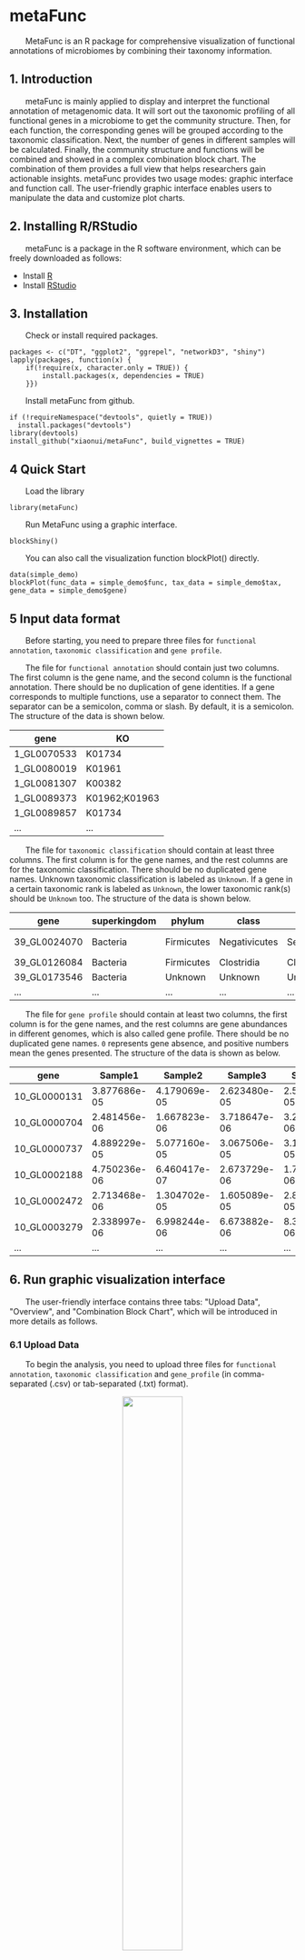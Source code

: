 # metaFunc


&emsp;&emsp;MetaFunc is an R package for comprehensive visualization of functional annotations of microbiomes by combining their taxonomy information.

## 1. Introduction
&emsp;&emsp;metaFunc is mainly applied to display and interpret the functional annotation of metagenomic data. It will sort out the taxonomic profiling of all functional genes in a microbiome to get the community structure. Then, for each function, the corresponding genes will be grouped according to the taxonomic classification. Next, the number of genes in different samples will be calculated. Finally, the community structure and functions will be combined and showed in a complex combination block chart. The combination of them provides a full view that helps researchers gain actionable insights. metaFunc provides two usage modes: graphic interface and function call. The user-friendly graphic interface enables users to manipulate the data and customize plot charts.

## 2. Installing R/RStudio
&emsp;&emsp;metaFunc is a package in the R software environment, which can be freely downloaded as follows:

* Install [R](https://www.r-project.org/)
* Install [RStudio](https://www.rstudio.com/)

## 3. Installation

&emsp;&emsp;Check or install required packages.
```
packages <- c("DT", "ggplot2", "ggrepel", "networkD3", "shiny")
lapply(packages, function(x) {
	if(!require(x, character.only = TRUE)) {
		install.packages(x, dependencies = TRUE)
	}})

```

&emsp;&emsp;Install metaFunc from github.
```
if (!requireNamespace("devtools", quietly = TRUE))
  install.packages("devtools")
library(devtools)
install_github("xiaonui/metaFunc", build_vignettes = TRUE)
```

## 4 Quick Start

&emsp;&emsp;Load the library
```
library(metaFunc)
```

&emsp;&emsp;Run MetaFunc using a graphic interface.
```
blockShiny()
```

&emsp;&emsp;You can also call the visualization function blockPlot() directly. 
```
data(simple_demo)
blockPlot(func_data = simple_demo$func, tax_data = simple_demo$tax, gene_data = simple_demo$gene)

```

## 5 Input data format

&emsp;&emsp;Before starting, you need to prepare three files for `functional annotation`, `taxonomic classification` and `gene profile`. 

&emsp;&emsp;The file for `functional annotation` should contain just two columns. The first column is the gene name, and the second column is the functional annotation. There should be no duplication of gene identities. If a gene corresponds to multiple functions, use a separator to connect them. The separator can be a semicolon, comma or slash. By default, it is a semicolon. The structure of the data is shown below. 

|gene|KO|
|---|---|
|1_GL0070533|K01734|
|1_GL0080019|K01961|
|1_GL0081307|K00382|
|1_GL0089373|K01962;K01963|
|1_GL0089857|K01734|
|...|...|

&emsp;&emsp;The file for `taxonomic classification` should contain at least three columns. The first column is for the gene names, and the rest columns are for the taxonomic classification. There should be no duplicated gene names. Unknown taxonomic classification is labeled as `Unknown`. If a gene in a certain taxonomic rank is labeled as `Unknown`, the lower taxonomic rank(s) should be `Unknown` too. The structure of the data is shown below.

|gene|superkingdom|phylum|class|order|family|genus|species|
|---|---|---|---|---|---|---|---|
|39_GL0024070|Bacteria|Firmicutes|Negativicutes|Selenomonadales|Acidaminococcaceae|Acidaminococcus|Acidaminococcus intestini|
|39_GL0126084|Bacteria|Firmicutes|Clostridia|Clostridiales|Lachnospiraceae|Unknown|Unknown|
|39_GL0173546|Bacteria|Unknown|Unknown|Unknown|Unknown| Unknown|
|...|...|...|...|...|...|...|...|

&emsp;&emsp;The file for `gene profile` should contain at least two columns, the first column is for the gene names, and the rest columns are gene abundances in different genomes, which is also called gene profile. There should be no duplicated gene names. `0` represents gene absence, and positive numbers mean the genes presented. The structure of the data is shown as below.

|gene|Sample1|Sample2|Sample3|Sample4|Sample5|
|---|---|---|---|---|---|
|10_GL0000131 |3.877686e-05 |4.179069e-05 |2.623480e-05 |2.595388e-05 |4.729010e-05|
|10_GL0000704 |2.481456e-06 |1.667823e-06 |3.718647e-06 |3.267785e-06 |0.000000e+00|
|10_GL0000737 |4.889229e-05 |5.077160e-05 |3.067506e-05 |3.158846e-05 |6.150183e-05|
|10_GL0002188 |4.750236e-06 |6.460417e-07 |2.673729e-06 |1.762167e-06 |1.597184e-06|
|10_GL0002472 |2.713468e-06 |1.304702e-05 |1.605089e-05 |2.859085e-05 |5.978519e-06|
|10_GL0003279 |2.338997e-06 |6.998244e-06 |6.673882e-06 |8.360981e-06 |4.583229e-06|
|...|...|...|...|...|...|



## 6. Run graphic visualization interface
&emsp;&emsp;The user-friendly interface contains three tabs: "Upload Data", "Overview", and "Combination Block Chart", which will be introduced in more details as follows.

### 6.1 Upload Data
&emsp;&emsp;To begin the analysis, you need to upload three files for `functional annotation`, `taxonomic classification` and `gene_profile` (in comma-separated (.csv) or tab-separated (.txt) format). 

<center>
<figure>
<img src='vignettes/figure/Fig1.png' width='50%'>

Fig 1. Graphic user interface for input data uploading
</center>
</figure>
&nbsp; 

&emsp;&emsp;If you do not have these three files ready, you can use the demo data files by clicking the "Load Demo (Xiao L et al.)" button. The demo dataset contains genes in the non-redundant gene catalogs related to propionate metabolism. After the data files are uploaded and checked, they will be displayed, and the result tabs will automatically appear.

<center>
<figure>
<img src='vignettes/figure/Fig2.png' width='100%'>

Fig 2. Successfully uploaded data files
</center>
</figure>
&nbsp; 

### 6.2 Data Visualization overview
&emsp;&emsp;At first, you will be greeted with a data summary section: a bar plot showing the functions and the number of corresponding genes. For each function, the total number and the number of genes with their taxa annotated are shown. The pdf format of this figure can be generated and downloaded by clicking "Download Plot".

<center>
<figure>
<img src='vignettes/figure/Fig3.png' width='70%'>

Fig 3. Data summary section
</center>
</figure>
&nbsp; 

&emsp;&emsp;If you select an area and double click that area on the plot, the chart will be zoomed to the selected area. If no area is selected again, double-click anywhere outside the area to reset the zoom.

<center>
<figure>
<img src='vignettes/figure/Fig4-1.png' width='45%'>
<img src='vignettes/figure/Fig4-2.png' width='45%'>

Fig 4. Zoom the plot
</center>
</figure>
&nbsp; 


&emsp;&emsp;If you selected an area in the bar plot, the corresponding data will be shown in the table below the bar plot. Functions of interest can be further selected and displayed on the right.  

<center>
<figure>
<img src='vignettes/figure/Fig5.png' width='70%'>

Fig 5. Data selection
</center>
</figure>
&nbsp; 


### 6.3 Combination Block Chart
&emsp;&emsp;For the selected functions listed in the table, the corresponding genes' data and their taxonomic classification will be extracted. A page will be loaded with a complex combination block chart. You can change the "Taxon Split Percentage" to adjust the taxonomic block. The pdf format file of this figure can be generated and downloaded by clicking "Download Plot". 

<center>
<figure>
<img src='vignettes/figure/Fig6-1.png' width='70%'>
<img src='vignettes/figure/Fig6-2.png' width='70%'>

Fig 6. The results of the same data under different parameters (tax split percentage). The split percentage was 10% for the upper panel and 60% for the lower panel.
</center>
</figure>
&nbsp; 


&emsp;&emsp;You can hide the lollipop chart by adjusting the transparency (Fig 7).

<center>
<figure>
<img src='vignettes/figure/Fig7-1.png' width='15%'>
<img src='vignettes/figure/Fig7-2.png' width='55%'>

Fig 7. Combination block chart
</center>
</figure>
&nbsp; 

&emsp;&emsp;Besides selecting an area and double-click to zoom, you can also click a point in the taxon-function block (Fig 8).
 
<center>
<figure>
<img src='vignettes/figure/Fig8.png' width='70%'>

Fig 8. Click the point
</center>
</figure>
&nbsp; 

&emsp;&emsp;After clicking, the detailed information of genes corresponding to the point in the taxon-function block will be displayed as below (Fig 9). 

<center>
<figure>
<img src='vignettes/figure/Fig9.png' width='70%'>

Fig 9. The detailed information of genes (pointed by the red arrow in Fig 8)
</center>
</figure>
&nbsp; 

&emsp;&emsp;The detailed taxonomic annotations of all the corresponding genes can be viewed in a table (Fig 10).

<center>
<figure>
<img src='vignettes/figure/Fig10.png' width='70%'>

Fig 10. The data of genes
</center>
</figure>
&nbsp; 

&emsp;&emsp;More detailed taxonomic classification can also be shown in a Sankey plot (Fig 11).

<center>
<figure>
<img src='vignettes/figure/Fig11.png' width='70%'>

Fig 11. A Sankey plot
</center>
</figure>
&nbsp; 

## Reference:
 Xiao L, Sonne SB, Feng Q, et al. High-fat feeding rather than obesity drives taxonomical and functional changes in the gut microbiota in mice. Microbiome. 2017;5(1):43.

